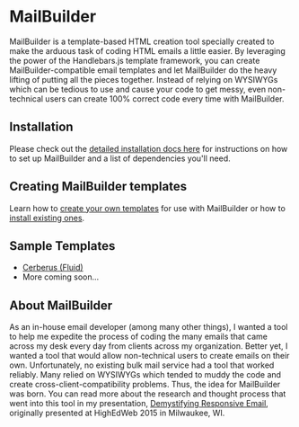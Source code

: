 # MailBuilder

MailBuilder is a template-based HTML creation tool specially created to make the arduous task of coding HTML emails a little easier. By leveraging the power of the Handlebars.js template framework, you can create MailBuilder-compatible email templates and let MailBuilder do the heavy lifting of putting all the pieces together. Instead of relying on WYSIWYGs which can be tedious to use and cause your code to get messy, even non-technical users can create 100% correct code every time with MailBuilder.

## Installation
Please check out the [detailed installation docs here](https://github.com/peteranglea/MailBuilder/wiki/Installation-Requirements-and-Instructions) for instructions on how to set up MailBuilder and a list of dependencies you'll need.

## Creating MailBuilder templates
Learn how to [create your own templates](https://github.com/peteranglea/MailBuilder/wiki/Templates) for use with MailBuilder or how to [install existing ones](https://github.com/peteranglea/MailBuilder/wiki/Templates#2-downloading-templates).

## Sample Templates
* [Cerberus (Fluid)](https://github.com/peteranglea/mailbuilder-cerberus-fluid)
* More coming soon...

## About MailBuilder
As an in-house email developer (among many other things), I wanted a tool to help me expedite the process of coding the many emails that came across my desk every day from clients across my organization. Better yet, I wanted a tool that would allow non-technical users to create emails on their own. Unfortunately, no existing bulk mail service had a tool that worked reliably. Many relied on WYSIWYGs which tended to muddy the code and create cross-client-compatibility problems. Thus, the idea for MailBuilder was born. You can read more about the research and thought process that went into this tool in my presentation, [Demystifying Responsive Email](http://www.peteranglea.com/presentations/demystifying-responsive-email/), originally presented at HighEdWeb 2015 in Milwaukee, WI.
